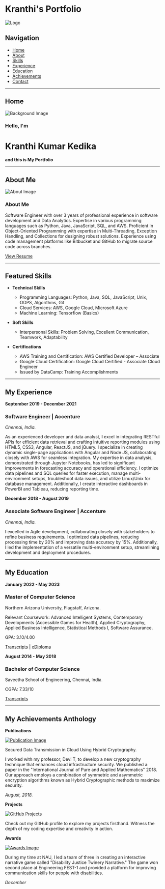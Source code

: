 # Kranthi's Portfolio

![Logo](images/logo2.png)

## Navigation

- [Home](#section-home)
- [About](#section-about)
- [Skills](#section-portfolio)
- [Experience](#section-experience)
- [Education](#section-education)
- [Achievements](#section-achievements)
- [Contact](#section-contact)

---

## Home

![Background Image](images/image_1-1.jpg)

### Hello, I'm  
# Kranthi Kumar Kedika
**and this is My Portfolio**

---

## About Me

![About Image](images/image_2.png)

### About **Me**

Software Engineer with over 3 years of professional experience in software development and Data Analytics. Expertise in various programming languages such as Python, Java, JavaScript, SQL, and AWS. Proficient in Object-Oriented Programming with expertise in Multi-Threading, Exception Handling, and Collections for designing robust solutions. Experience using code management platforms like Bitbucket and GitHub to migrate source code across branches.

[View Resume](https://drive.google.com/file/d/1pohGUJUzzy57r6SZvQNwznflUnzNXZnm/view?usp=sharing)

---

## Featured Skills

- **Technical Skills**
  - Programming Languages: Python, Java, SQL, JavaScript, Unix, OOPS, Algorithms, Git
  - Cloud Services: AWS, Google Cloud, Microsoft Azure
  - Machine Learning: Tensorflow (Basics)

- **Soft Skills**
  - Interpersonal Skills: Problem Solving, Excellent Communication, Teamwork, Adaptability

- **Certifications**
  - AWS Training and Certification: AWS Certified Developer – Associate
  - Google Cloud Certification: Google Cloud Certified - Associate Cloud Engineer
  - Issued by DataCamp: Training Accomplishments

---

## My Experience

**September 2019 - December 2021**

### Software Engineer | Accenture

_Chennai, India._

As an experienced developer and data analyst, I excel in integrating RESTful APIs for efficient data retrieval and crafting intuitive reporting modules using HTML5, CSS3, Angular, ReactJS, and jQuery. I specialize in creating dynamic single-page applications with Angular and Node JS, collaborating closely with AWS for seamless integration. My expertise in data analysis, demonstrated through Jupyter Notebooks, has led to significant improvements in forecasting accuracy and operational efficiency. I optimize data pipelines and SQL queries for faster execution, manage multi-environment setups, troubleshoot data issues, and utilize Linux/Unix for database management. Additionally, I create interactive dashboards in PowerBI and Tableau, reducing reporting time.

**December 2018 - August 2019**

### Associate Software Engineer | Accenture

_Chennai, India._

I excelled in Agile development, collaborating closely with stakeholders to refine business requirements. I optimized data pipelines, reducing processing time by 20% and improving data accuracy by 15%. Additionally, I led the implementation of a versatile multi-environment setup, streamlining development and deployment procedures.

---

## My Education

**January 2022 - May 2023**

### Master of Computer Science

Northern Arizona University, Flagstaff, Arizona.

Relevant Coursework: Advanced Intelligent Systems, Contemporary Developments (Accessible Games for Health), Applied Cryptography, Applied Business Intelligence, Statistical Methods I, Software Assurance.

GPA: 3.10/4.00

[Transcripts](https://drive.google.com/file/d/1h8WkRTWBa7EahNBRXds-qubNXO-b1iZJ/view?usp=sharing) | [eDiploma](https://drive.google.com/file/d/1OGnvXGa7QQeP9Uzoa4gAyhRqLRfIFUBk/view?usp=sharing)

**August 2014 - May 2018**

### Bachelor of Computer Science

Saveetha School of Engineering, Chennai, India.

CGPA: 7.33/10

[Transcripts](https://drive.google.com/file/d/1V9_r5ke7yq31RIwHudzogTSzPBL8WYCi/view?usp=sharing)

---

## My Achievements Anthology

**Publications**

[![Publication Image](images/post_1.jpg)](https://acadpubl.eu/hub/2018-119-16/2/338.pdf)

Secured Data Transmission in Cloud Using Hybrid Cryptography.

I worked with my professor, Devi T, to develop a new cryptography technique that enhances cloud infrastructure security. We published a paper in the "International Journal of Pure and Applied Mathematics" 2018. Our approach employs a combination of symmetric and asymmetric encryption algorithms known as Hybrid Cryptographic methods to maximize security.

_August, 2018._

**Projects**

[![GitHub Projects](images/post_2.jpg)](https://github.com/kran333)

Check out my GitHub profile to explore my projects firsthand. Witness the depth of my coding expertise and creativity in action.

**Awards**

[![Awards Image](images/post_3.jpg)](https://drive.google.com/file/d/15lgXbGsvhFFEUWPdpG2EAUEYPh_zASVd/view?usp=sharing)

During my time at NAU, I led a team of three in creating an interactive narrative game called "Disability Justice Twinery Narrative." The game won second place at Engineering FEST-1 and provided a platform for improving communication skills for people with disabilities.

_December_
